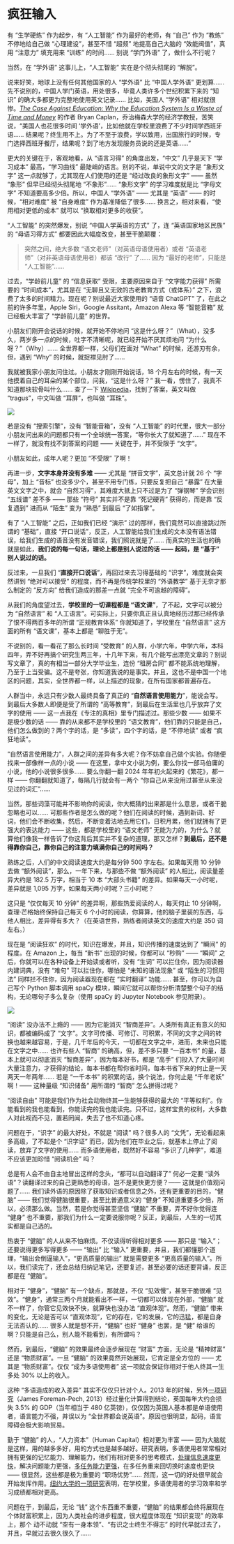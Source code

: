 # 疯狂输入

有 “生学硬练” 作为起步，有 “人工智能” 作为最好的老师，有 “自己” 作为 “教练” 不停地给自己做 “心理建设”，甚至不惜 “超频” 地提高自己大脑的 “效能阀值”，真用 “注意力” 填充用来 “训练” 的时间…… 别说 “学门外语” 了，做什么不行呢？

当然，在 “学外语” 这事儿上，“人工智能” 实在是个彻头彻尾的 “解脱”。

说来好笑，地球上没有任何其他国家的人 “学外语” 比 “中国人学外语” 更划算…… 先不说别的，中国人学门英语，用处很多，毕竟人类许多个世纪积累下来的 “知识” 的确大多都更为完整地使用英文记录…… 比如，美国人 “学外语” 相对就很惨。*[The Case Against Education: Why the Education System Is a Waste of Time and Money](https://www.amazon.com/Case-against-Education-System-Waste/dp/0691174652)* 的作者 Bryan Caplan，乔治梅森大学的经济学教授，苦笑说，“美国人也花很多时间 ‘学外语’，比如他就在学校里浪费了不少时间学西班牙语…… 结果呢？终生用不上。为了不至于浪费，学以致用，出国旅行的时候，专门选择西班牙餐厅，结果呢？到了地方发现服务员说的还是英语……”

更大的关键在于，客观地看，从 “语言习得” 的角度出发，“中文” 几乎是天下 “学习成本” 最高，“学习曲线” 最陡峭的语言。别的不说，单说中文的文字是 “象形文字” 这一点就够了，尤其现在人们使用的还是 “经过改良的象形文字” —— 虽然 “象形” 但早已经彻头彻尾地 “不象形”…… “象形文字” 的学习难度就是比 “字母文字” 不知道要高多少倍。所以，中国人 “学外语” —— 尤其是 “英语” —— 的时候，“相对难度” 被 “自身难度” 作为基准降低了很多…… 换言之，相对来看，“使用相对更低的成本” 就可以 “换取相对更多的收获”。

“人工智能” 的突然爆发，别说 “中国人学英语的方式” 了，连 “英语国家地区民族” 的 “母语习得方式” 都要因此大幅度改变，甚至干脆颠覆：

> 突然之间，绝大多数 “语文老师”（对英语母语使用者）或者 “英语老师”（对非英语母语使用者）都该 “改行” 了…… 因为 “最好的老师”，只能是 “人工智能”……

过去，“学龄前儿童” 的 “信息获取” 受限，主要原因来自于 “文字能力获得” 所需要的 “时间成本”，尤其是在 “无聊且又无效的古老教育方式（或体系）” 之下，浪费了太多的时间精力。现在呢？别说最近大家使用的 “语音 ChatGPT” 了，在此之前的许多年里，Apple Siri，Google Assitant，Amazon Alexa 等 “智能音箱” 就已经极大丰富了 “学龄前儿童” 的世界。

小朋友们刚开会说话的时候，就开始不停地问 “这是什么呀？”（What），没多久，两岁多一点的时候，吐字不清晰呢，就已经开始不厌其烦地问 “为什么呀？”（Why）…… 全世界都一样，父母们在面对 “What” 的时候，还游刃有余，但，遇到 “Why” 的时候，就捉襟见肘了…… 

我就被我家小朋友问住过。小朋友才刚刚开始说话，18 个月左右的时候，有一天他摸着自己的耳朵的某个部位，问我，“这是什么呀？” 我一看，愣住了，我真不知道那块软骨叫什么…… 查了一下 [Wikipedia](https://zh.wikipedia.org/?curid=7408978)，找到了答案，英文叫做 “tragus”，中文叫做 “耳屏”，也叫做 “耳珠”。

![](../images/Gray904.png)

若是没有 “搜索引擎”，没有 “智能音箱”，没有 “人工智能” 的时代里，很大一部分小朋友问出来的问题都只有一个全球统一答案，“等你长大了就知道了……” 现在不一样了，就没有找不到答案的问题 —— 关键在于，并不受限于 “文字”。

小朋友如此，成年人呢？更加 “不受限” 了啊！

再进一步，**文字本身并没有多难** —— 尤其是 “拼音文字”，英文总计就 26 个 “字母”，加上 “音标” 也没多少个，甚至不用专门练，只要反复把自己 “暴露” 在大量英文文字之中，就会 “自然习得”，其难度大抵上只不过是为了 “弹钢琴” 学会识别 “五线谱” 差不多 —— 那些 “符号” 其实并不是靠 “死记硬背” 获得的，而是靠 “反复遇到” 进而从 “陌生” 变为 “熟悉” 到最后 “了如指掌”。

有了 “人工智能” 之后，正如我们已经 “演示” 过的那样，我们竟然可以直接跳过所谓的 “基础”，直接 “开口说话”，反正，人工智能给我们生成的文本没有语法错误，给我们生成的语音没有发音错误，我们照说就是了…… 而真实的生活也的确就是如此，**我们说的每一句话，理论上都是别人说过的话 —— 起码，是 “基于” 别人说过的话。**

反过来，一旦我们 “**直接开口说话**”，再回过来去习得基础的 “识字”，难度就会突然讲到 “绝对可以接受” 的程度，而不再是传统学校里的 “外语教学” 基于无奈才那么制定的 “反方向” 给我们造成的那差一点就 “完全不可逾越的障碍”。

从我们的角度望过去，**学校里的一切课程都是 “语文课”**，了不起，文字可以被分为 “自然语言” 和 “人工语言”。可实际上，只要你真正且认真地经历过那已经传承了恨不得两百多年的所谓 “正规教育体系” 你就知道了，学校里在 “自然语言” 这方面的所有 “语文课”，基本上都是 “聊胜于无”。

不说别的，看一看花了那么长时间 “受教育” 的人群，小学六年，中学六年，本科四年，弄不好再搞个研究生两三年，十几年下来，有几个能写出漂亮文章的？别说写文章了，真的有相当一部分大学毕业生，连份 “租房合同” 都不能系统地理解，乃至于上当受骗。这不是夸张，你知道我说的是事实。并且，这也不是中国一个地区的问题，其实，全世界都一样，以上描述的现象，在所有国家都普遍存在。

人群当中，永远只有少数人最终具备了真正的 “**自然语言使用能力**”，能说会写。到最后大多数人即便是受了所谓的 “高等教育”，到最后在生活里也几乎放弃了文字的使用 —— 这一点我在《专注的真相》里专门描述过。那些少数 —— 如果不是极少数的话 —— 靠的从来都不是学校里的 “语文教育”，他们靠的只能是自己，他们怎么做到的？两个字的话，是 “多读”，四个字的话，是 “不停地读” 或者 “疯狂地读”。

“自然语言使用能力”，人群之间的差异有多大呢？你不妨拿自己做个实验。你随便找来一部像样一点的小说 —— 在这里，拿中文小说为例，要么你找一部马伯庸的小说，他的小说很多很多…… 要么你翻一翻 2024 年年初火起来的《繁花》，都一样 —— 你翻翻就知道了，每隔几行就会有一两个 “你自己从来没用过甚至从来没见过的词汇”……

当然，那些词藻可能并不影响你的阅读，你大概猜的出来那是什么意思，或者干脆忽略也可以…… 可那些作者是怎么做的呢？他们在阅读的时候，遇到新词、好词，他们会不断收集，然后，不断变着法地去用它们，日积月累，他们就拥有了更强大的表达能力 —— 这些，都是学校里的 “语文老师” 无能为力的，为什么？就算他们像我一样告诉了你这背后其实并不复杂的道理，那又怎样？**到最后，还不是得靠你自己，靠你自己的注意力填满你自己的时间吗？**

熟练之后，人们的中文阅读速度大约是每分钟 500 字左右。如果每天用 10 分钟去做 “额外阅读”，那么，一年下来，与那些不做 “额外阅读” 的人相比，阅读量差异大约是 182.5 万字，相当于 10 本 “大部头书籍” 的差异。如果每天一小时呢，差异就是 1,095 万字，如果每天两小时呢？三小时呢？

这只是 “仅仅每天 10 分钟” 的差异啊，那些热爱阅读的人，每天何止 10 分钟啊，查理·芒格始终保持自己每天 6 个小时的阅读，你算算，他的脑子里装的东西，与他人相比，差异得有多大？（在英语世界，熟练者阅读英文的速度大约是 350 词左右。）

现在是 “阅读狂欢” 的时代，知识在爆发，并且，知识传播的速度达到了 “瞬间” 的程度。在 Amazon 上，每当 “新书” 出现的时候，你都可以 “秒购” —— “瞬间” 之后，你就可以在各种设备上开始读或者听，没有 “生词” 可以拦住你，因为阅读器内建词典，没有 “难句” 可以拦住你，哪怕是 “未知的语法现象” 或 “陌生的习惯用法” 同样拦不住你，因为阅读器现在都在 “实时翻译” 功能…… 甚至，你可以为自己写个 Python 脚本调用 spaCy 模块，瞬间它就可以帮你分析清楚整个句子的结构，无论哪句子多么复杂（使用 spaCy 的 Jupyter Notebook 参见附录）。

![](../images/dep-graph.svg)

“阅读” 没办法不上瘾的 —— 因为它能消灭 “智商差异”。人类所有真正有意义的知识，都被编码成了 “文字”。文字可传播、可修订、可积累，不同的文字之间的转换也越来越容易，于是，几千年后的今天，一切都在文字之中，进而，未来也只能在文字之中…… 也许有些人 “智商” 的确高，但，差不多只要 “一百本书” 的量，基本上就可以彻底消灭 “智商差异”，因为每本好书，都是 “高手” 们投入了大量时间大量注意力，才获得的结论，每本书都在帮你省时间，每本书省下来的何止是一天两天一年两年…… 若是 “一千本书” 的积累的话，换个说法，你何止是 “千年老妖” 啊！—— 这种量级 “知识储备” 用所谓的 “智商” 怎么拼得过呢？

“阅读自由” 可能是我们作为社会动物终其一生能够获得的最大的 “平等权利”。你能看到的我也能看到，你能读完的我也能读完。只不过，这样宝贵的权利，大多数人对此视而不见，置若罔闻，失去了也不知道心疼。

问题在于，“识字” 的最大好处，不就是 “阅读” 吗？很多人的 “文凭”，无论看起来多高级，了不起是个 “识字证” 而已，因为他们在毕业之后，就基本上停止了阅读，放弃了文字的使用…… 而多语使用者，既然好不容易 “多识了几种字”，难道不应该更加珍惜 “阅读机会” 吗？

总是有人会不由自主地冒出这样的念头，“都可以自动翻译了” 何必一定要 “读外语”？读翻译过来的自己更熟悉的母语，岂不是更快更方便？—— 这就是价值观问题了…… 我们读外语的原因除了获取知识或者信息之外，还有更重要的目的，“健脑” —— 我们觉得健脑很重要，甚至比普通意义的 “健身” 不知道重要多少倍，所以，必须那么做。当然，若是你觉得甚至坚信 “健脑” 不重要，弄不好你觉得连 “健身” 也不重要，那我们为什么一定要说服你呢？反正，到最后，人生的一切其实都是自己选的。

热衷于 “健脑” 的人从来不怕麻烦。不仅读得听得相对更多 —— 那只是 “输入”；还要说得更多写得更多 —— “输出” 比 “输入” 更重要，并且，我们都懂那个道理，“输出会倒逼输入”，“更高质量的输出” 就是需要更多 “更高质量的输入”。所以，我们读完了，还会总结归纳记笔记，还要复述，甚至必要的话还要背诵，反正都是在 “健脑”。

相对于 “健身”，“健脑” 有一个缺点，那就是，不仅 “见效慢”，甚至干脆很难 “见效”。“健身”，通常三两个月就能看出不一样，一切都可以体现在外部，“健脑” 就不一样了，你管它见效快不快，就算快也没办法 “直观体现”。然而，“健脑” 带来的变化，无论是否可以 “直观体现”，它的存在，它的发展，它的迅猛，都是自身无法否认的…… 很多人就是想不开，“健脑” 也好 “健身” 也罢，是 “健” 给谁的啊？只能是自己么，别人能不能看到，有所谓吗？

然而，到最后，“健脑” 的效果最终会逐步展现在 “财富” 方面，无论是 “精神财富” 还是 “物质财富”。一旦 “健脑” 的效果竟然开始展现，它肯定是全方位的 —— 尤其是 “物质财富”。仅仅 “成为多语使用者” 这一项就会保证你相对于他人终其一生多处 30% 以上的收入。

这种 “多语造成的收入差异” 其实不仅仅只针对个人。2013 年的时候，另外[一项研究](https://www.tbsnews.net/analysis/how-knowing-more-one-language-boosts-your-income-588066)（James Foreman-Pech, 2013）经过量化计算得到结论，英国每年大约会损失 3.5% 的 GDP（当年相当于 480 亿英镑），仅仅因为英国人基本都是单语使用者，语言能力不强，并误以为 “全世界都会说英语”。原因也很明显，起码，语言障碍会极大影响贸易。

勤于 “健脑” 的人，“人力资本”（Human Capital）相对更为丰富 —— 因为大脑就是这样，用的越多多好，用的方式也是越多越好。研究表明，多语使用者常常相对拥有更强的记忆能力、理解能力，他们有相对更多的思考模式，[处理信息速度更快](https://news.northwestern.edu/stories/2014/11/bilingual-brains-better-equipped-to-process-information)，解决问题能力更强，[多任务能力更强](https://www.nih.gov/news-events/news-releases/bilinguals-switch-tasks-faster-monolinguals-nih-funded-study-shows)，在多任务重来回切换时速度也更快 —— 很显然，这些都是极为重要的 “职场优势”…… 然而，这一切的好处很早就会开始发挥作用。[纽约大学的一项研究](https://www.sciencedaily.com/releases/2018/06/180612080039.htm)表明，在学校里，多语使用者的学习效率和学习成绩都相对更高。

问题在于，到最后，无论 “钱” 这个东西重不重要，“健脑” 的结果都会终将展现在个体财富积累上，因为人类社会的进步程度，很大程度体现在 “知识变现” 的效率上，那个 动不动就 “空有一身本领”、“有识之士终生不得志” 的时代早就过去了，并且，早就过去很久很久了……